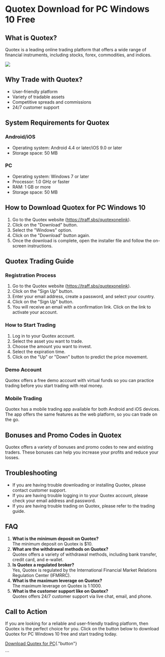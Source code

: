 # Quotex Download for PC Windows 10 Free

## What is Quotex?

Quotex is a leading online trading platform that offers a wide range of
financial instruments, including stocks, forex, commodities, and
indices.

[![](https://static.quotex.io/files/10_en/300_250.jpg)](https://traff.sbs/brokerqxlid)

## Why Trade with Quotex?

-   User-friendly platform
-   Variety of tradable assets
-   Competitive spreads and commissions
-   24/7 customer support

## System Requirements for Quotex

### Android/iOS

-   Operating system: Android 4.4 or later/iOS 9.0 or later
-   Storage space: 50 MB

### PC

-   Operating system: Windows 7 or later
-   Processor: 1.0 GHz or faster
-   RAM: 1 GB or more
-   Storage space: 50 MB

## How to Download Quotex for PC Windows 10

1.  Go to the Quotex website (https://traff.sbs/quotexonelink).
2.  Click on the "Download" button.
3.  Select the "Windows" option.
4.  Click on the "Download" button again.
5.  Once the download is complete, open the installer file and follow
    the on-screen instructions.

## Quotex Trading Guide

### Registration Process

1.  Go to the Quotex website (https://traff.sbs/quotexonelink).
2.  Click on the "Sign Up" button.
3.  Enter your email address, create a password, and select your
    country.
4.  Click on the "Sign Up" button.
5.  You will receive an email with a confirmation link. Click on the
    link to activate your account.

### How to Start Trading

1.  Log in to your Quotex account.
2.  Select the asset you want to trade.
3.  Choose the amount you want to invest.
4.  Select the expiration time.
5.  Click on the "Up" or "Down" button to predict the price
    movement.

### Demo Account

Quotex offers a free demo account with virtual funds so you can practice
trading before you start trading with real money.

### Mobile Trading

Quotex has a mobile trading app available for both Android and iOS
devices. The app offers the same features as the web platform, so you
can trade on the go.

## Bonuses and Promo Codes in Quotex

Quotex offers a variety of bonuses and promo codes to new and existing
traders. These bonuses can help you increase your profits and reduce
your losses.

## Troubleshooting

-   If you are having trouble downloading or installing Quotex, please
    contact customer support.
-   If you are having trouble logging in to your Quotex account, please
    check your email address and password.
-   If you are having trouble trading on Quotex, please refer to the
    trading guide.

## FAQ

1.  **What is the minimum deposit on Quotex?**\
    The minimum deposit on Quotex is \$10.
2.  **What are the withdrawal methods on Quotex?**\
    Quotex offers a variety of withdrawal methods, including bank
    transfer, credit card, and e-wallet.
3.  **Is Quotex a regulated broker?**\
    Yes, Quotex is regulated by the International Financial Market
    Relations Regulation Center (IFMRRC).
4.  **What is the maximum leverage on Quotex?**\
    The maximum leverage on Quotex is 1:1000.
5.  **What is the customer support like on Quotex?**\
    Quotex offers 24/7 customer support via live chat, email, and phone.

## Call to Action

If you are looking for a reliable and user-friendly trading platform,
then Quotex is the perfect choice for you. Click on the button below to
download Quotex for PC Windows 10 free and start trading today.

[Download Quotex for
PC](\%22https://traff.sbs/quotexonelink\%22){."button"}

\`\`\`

